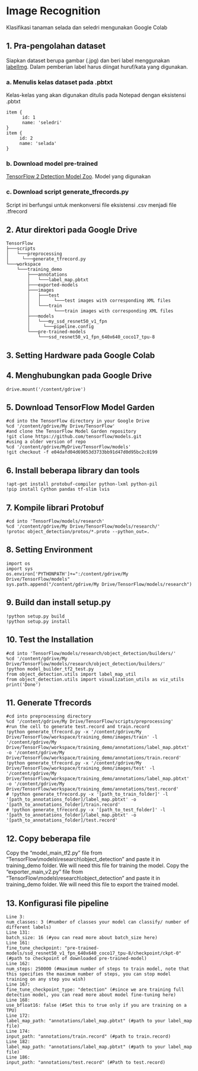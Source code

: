 # Image Recognition
Klasifikasi tanaman selada dan seledri mengunakan Google Colab

## 1. Pra-pengolahan dataset
Siapkan dataset berupa gambar (.jpg) dan beri label menggunakan [labelImg](https://github.com/tzutalin/labelImg).
Dalam pemberian label harus diingat huruf/kata yang digunakan.

### a. Menulis kelas dataset pada .pbtxt
Kelas-kelas yang akan digunakan ditulis pada Notepad dengan eksistensi .pbtxt

```
item {
      id: 1
      name: 'seledri'
}
item {
     id: 2
     name: 'selada'
}
```
### b. Download model pre-trained
[TensorFlow 2 Detection Model Zoo](https://github.com/tensorflow/models/blob/master/research/object_detection/g3doc/tf2_detection_zoo.md).
Model yang digunakan

### c. Download script generate_tfrecords.py
Script ini berfungsi untuk menkonversi file eksistensi .csv menjadi file .tfrecord

## 2. Atur direktori pada Google Drive

```
TensorFlow
├───scripts
│   └───preprocessing
│     └───generate_tfrecord.py 
└───workspace
    └───training_demo
        ├───annotations
        │   └───label_map.pbtxt 
        ├───exported-models
        ├───images
        │   ├───test
        │   │     └───test images with corresponding XML files
        │   └───train
        │         └───train images with corresponding XML files
        ├───models
        │   └───my_ssd_resnet50_v1_fpn
        │     └───pipeline.config
        └───pre-trained-models
            └───ssd_resnet50_v1_fpn_640x640_coco17_tpu-8
```
## 3. Setting Hardware pada Google Colab

## 4. Menghubungkan pada Google Drive
```from google.colab import drive
drive.mount('/content/gdrive')
```

## 5. Download TensorFlow Model Garden
```
#cd into the TensorFlow directory in your Google Drive
%cd '/content/gdrive/My Drive/TensorFlow'
#and clone the TensorFlow Model Garden repository
!git clone https://github.com/tensorflow/models.git
#using a older version of repo
%cd '/content/gdrive/MyDrive/TensorFlow/models'
!git checkout -f e04dafd04d69053d3733bb91d47d0d95bc2c8199
```

## 6. Install beberapa library dan tools
```
!apt-get install protobuf-compiler python-lxml python-pil
!pip install Cython pandas tf-slim lvis
```

## 7. Kompile librari Protobuf
```
#cd into 'TensorFlow/models/research'
%cd '/content/gdrive/My Drive/TensorFlow/models/research/'
!protoc object_detection/protos/*.proto --python_out=.
```

## 8. Setting Environment
```
import os
import sys
os.environ['PYTHONPATH']+=":/content/gdrive/My Drive/TensorFlow/models"
sys.path.append("/content/gdrive/My Drive/TensorFlow/models/research")
```

## 9. Build dan install setup.py
```
!python setup.py build
!python setup.py install
```

## 10. Test the Installation
```
#cd into 'TensorFlow/models/research/object_detection/builders/'
%cd '/content/gdrive/My Drive/TensorFlow/models/research/object_detection/builders/'
!python model_builder_tf2_test.py
from object_detection.utils import label_map_util
from object_detection.utils import visualization_utils as viz_utils
print('Done')
```

## 11. Generate Tfrecords
```
#cd into preprocessing directory
%cd '/content/gdrive/My Drive/TensorFlow/scripts/preprocessing'
#run the cell to generate test.record and train.record
!python generate_tfrecord.py -x '/content/gdrive/My Drive/TensorFlow/workspace/training_demo/images/train' -l '/content/gdrive/My Drive/TensorFlow/workspace/training_demo/annotations/label_map.pbtxt' -o '/content/gdrive/My Drive/TensorFlow/workspace/training_demo/annotations/train.record'
!python generate_tfrecord.py -x '/content/gdrive/My Drive/TensorFlow/workspace/training_demo/images/test' -l '/content/gdrive/My Drive/TensorFlow/workspace/training_demo/annotations/label_map.pbtxt' -o '/content/gdrive/My Drive/TensorFlow/workspace/training_demo/annotations/test.record'
# !python generate_tfrecord.py -x '[path_to_train_folder]' -l '[path_to_annotations_folder]/label_map.pbtxt' -o '[path_to_annotations_folder]/train.record'
# !python generate_tfrecord.py -x '[path_to_test_folder]' -l '[path_to_annotations_folder]/label_map.pbtxt' -o '[path_to_annotations_folder]/test.record'
```

## 12. Copy beberapa file
Copy the “model_main_tf2.py” file from “TensorFlow\models\research\object_detection” and paste it in training_demo folder. We will need this file for training the model.
Copy the “exporter_main_v2.py” file from “TensorFlow\models\research\object_detection” and paste it in training_demo folder. We will need this file to export the trained model.

## 13. Konfigurasi file pipeline
```
Line 3:
num_classes: 3 (#number of classes your model can classify/ number of different labels)
Line 131:
batch_size: 16 (#you can read more about batch_size here)
Line 161:
fine_tune_checkpoint: "pre-trained-models/ssd_resnet50_v1_fpn_640x640_coco17_tpu-8/checkpoint/ckpt-0" (#path to checkpoint of downloaded pre-trained-model)
Line 162:
num_steps: 250000 (#maximum number of steps to train model, note that this specifies the maximum number of steps, you can stop model training on any step you wish)
Line 167:
fine_tune_checkpoint_type: "detection" (#since we are training full detection model, you can read more about model fine-tuning here)
Line 168:
use_bfloat16: false (#Set this to true only if you are training on a TPU)
Line 172:
label_map_path: "annotations/label_map.pbtxt" (#path to your label_map file)
Line 174:
input_path: "annotations/train.record" (#path to train.record)
Line 182:
label_map_path: "annotations/label_map.pbtxt" (#path to your label_map file)
Line 186:
input_path: "annotations/test.record" (#Path to test.record)
```
